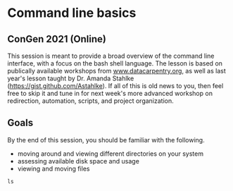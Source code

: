 # Command line basics
## ConGen 2021 (Online)

This session is meant to provide a broad overview of the command line interface, with a focus on the bash shell language. The lesson is based on publically available workshops from www.datacarpentry.org, as well as last year's lesson taught by Dr. Amanda Stahlke (https://gist.github.com/Astahlke). If all of this is old news to you, then feel free to skip it and tune in for next week's more advanced workshop on redirection, automation, scripts, and project organization. 

## Goals
By the end of this session, you should be familiar with the following. 
- moving around and viewing different directories on your system
- assessing available disk space and usage
- viewing and moving files 

```{bash}
ls
```